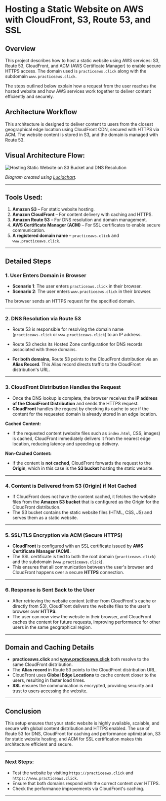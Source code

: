 # Hosting a Static Website on AWS with CloudFront, S3, Route 53, and SSL

## Overview

This project describes how to host a static website using AWS services: S3, Route 53, CloudFront, and ACM (AWS Certificate Manager) to enable secure HTTPS access. The domain used is `practiceaws.click` along with the subdomain `www.practiceaws.click`. 

The steps outlined below explain how a request from the user reaches the hosted website and how AWS services work together to deliver content efficiently and securely.

## Architecture Workflow

This architecture is designed to deliver content to users from the closest geographical edge location using CloudFront CDN, secured with HTTPS via ACM. The website content is stored in S3, and the domain is managed with Route 53.

## Visual Architecture Flow:

![Hosting Static Website on S3 Bucket and DNS Resolution](https://github.com/user-attachments/assets/32822c7b-8c5c-4f76-91e0-c5375b1bd583)


*Diagram created using [Lucidchart](https://www.lucidchart.com).*

---

## Tools Used:
1. **Amazon S3** – For static website hosting.
2. **Amazon CloudFront** – For content delivery with caching and HTTPS.
3. **Amazon Route 53** – For DNS resolution and domain management.
4. **AWS Certificate Manager (ACM)** – For SSL certificates to enable secure communication.
5. **A registered domain name** – `practiceaws.click` and `www.practiceaws.click`.

---

## Detailed Steps

### 1. **User Enters Domain in Browser**
   
   - **Scenario 1**: The user enters `practiceaws.click` in their browser.
   - **Scenario 2**: The user enters `www.practiceaws.click` in their browser.

   The browser sends an HTTPS request for the specified domain.

---

### 2. **DNS Resolution via Route 53**

   - Route 53 is responsible for resolving the domain name (`practiceaws.click` or `www.practiceaws.click`) to an IP address.
   - Route 53 checks its Hosted Zone configuration for DNS records associated with these domains.
   
   - **For both domains**, Route 53 points to the CloudFront distribution via an **Alias Record**. This Alias record directs traffic to the CloudFront distribution's URL.

---

### 3. **CloudFront Distribution Handles the Request**

   - Once the DNS lookup is complete, the browser receives the **IP address of the CloudFront Distribution** and sends the HTTPS request.
   - **CloudFront** handles the request by checking its cache to see if the content for the requested domain is already stored in an edge location.

   **Cached Content:**
   - If the requested content (website files such as `index.html`, CSS, images) is cached, CloudFront immediately delivers it from the nearest edge location, reducing latency and speeding up delivery.

   **Non-Cached Content:**
   - If the content is **not cached**, CloudFront forwards the request to the **Origin**, which in this case is the **S3 bucket** hosting the static website.

---

### 4. **Content is Delivered from S3 (Origin) if Not Cached**

   - If CloudFront does not have the content cached, it fetches the website files from the **Amazon S3 bucket** that is configured as the Origin for the CloudFront distribution.
   - The S3 bucket contains the static website files (HTML, CSS, JS) and serves them as a static website.

---

### 5. **SSL/TLS Encryption via ACM (Secure HTTPS)**

   - **CloudFront** is configured with an SSL certificate issued by **AWS Certificate Manager (ACM)**. 
   - The SSL certificate is tied to both the root domain (`practiceaws.click`) and the subdomain (`www.practiceaws.click`).
   - This ensures that all communication between the user's browser and CloudFront happens over a secure **HTTPS** connection.

---

### 6. **Response is Sent Back to the User**

   - After retrieving the website content (either from CloudFront's cache or directly from S3), CloudFront delivers the website files to the user's browser over **HTTPS**.
   - The user can now view the website in their browser, and CloudFront caches the content for future requests, improving performance for other users in the same geographical region.

---

## Domain and Caching Details

- **practiceaws.click** and **www.practiceaws.click** both resolve to the same CloudFront distribution.
- The **Alias record** in Route 53 points to the CloudFront distribution URL.
- CloudFront uses **Global Edge Locations** to cache content closer to the users, resulting in faster load times.
- **SSL** ensures the communication is encrypted, providing security and trust to users accessing the website.

---

## Conclusion

This setup ensures that your static website is highly available, scalable, and secure with global content distribution and HTTPS enabled. The use of Route 53 for DNS, CloudFront for caching and performance optimization, S3 for static website hosting, and ACM for SSL certification makes this architecture efficient and secure.

---



### Next Steps:
- Test the website by visiting `https://practiceaws.click` and `https://www.practiceaws.click`.
- Ensure that both domains respond with the correct content over HTTPS.
- Check the performance improvements via CloudFront's caching.

---

